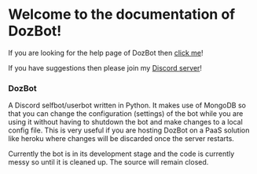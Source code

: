 # Welcome to the documentation of DozBot!

If you are looking for the help page of DozBot then [click me](https://sirdoz.github.io/dozbot_help)!

If you have suggestions then please join my [Discord server](https://discord.gg/KryvXVz)!

### DozBot
A Discord selfbot/userbot written in Python. It makes use of MongoDB so that you can change the configuration (settings) of the bot while you are using it without having to shutdown the bot and make changes to a local config file. This is very useful if you are hosting DozBot on a PaaS solution like heroku where changes will be discarded once the server restarts.

Currently the bot is in its development stage and the code is currently messy so until it is cleaned up. The source will remain closed.
